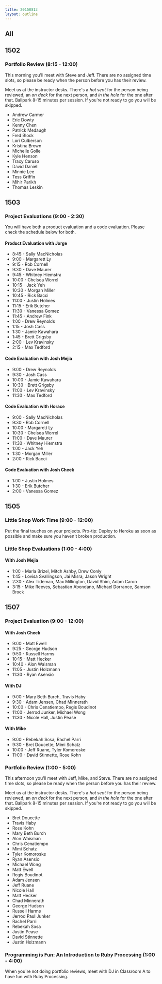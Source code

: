 ```yaml
---
title: 20150813
layout: outline
---
```


## All

## 1502

### Portfolio Review (8:15 - 12:00)

This morning you'll meet with Steve and Jeff. There are no assigned time slots, so please be ready when the person before you has their review.

Meet us at the instructor desks. There's a *hot seat* for the person being reviewed, an *on deck* for the next person, and *in the hole* for the one after that. Ballpark 8-15 minutes per session. If you're not ready to go you will be skipped.

* Andrew Carmer
* Eric Dowty
* Kenny Chen
* Patrick Medaugh
* Fred Block
* Lori Culberson
* Kristina Brown
* Michelle Golle
* Kyle Henson
* Tracy Caruso
* David Daniel
* Minnie Lee
* Tess Griffin
* Mihir Parikh
* Thomas Leskin

## 1503

### Project Evaluations (9:00 - 2:30)

You will have both a product evaluation and a code evaluation. Please check the schedule below for both.

#### Product Evaluation with Jorge

* 8:45 - Sally MacNicholas
* 9:00 - Margarett Ly
* 9:15 - Rob Cornell
* 9:30 - Dave Maurer
* 9:45 - Whitney Hiemstra
* 10:00 - Chelsea Worrel
* 10:15 - Jack Yeh
* 10:30 - Morgan Miller
* 10:45 - Rick Bacci
* 11:00 - Justin Holmes
* 11:15 - Erik Butcher
* 11:30 - Vanessa Gomez
* 11:45 - Andrew Fink
* 1:00 - Drew Reynolds
* 1:15 - Josh Cass
* 1:30 - Jamie Kawahara
* 1:45 - Brett Grigsby
* 2:00 - Lev Kravinsky
* 2:15 - Max Tedford

#### Code Evaluation with Josh Mejia

* 9:00 -  Drew Reynolds
* 9:30 -  Josh Cass
* 10:00 - Jamie Kawahara
* 10:30 - Brett Grigsby
* 11:00 - Lev Kravinsky
* 11:30 - Max Tedford

#### Code Evaluation with Horace

* 9:00 -  Sally MacNicholas
* 9:30 -  Rob Cornell
* 10:00 - Margarett Ly
* 10:30 - Chelsea Worrel
* 11:00 - Dave Maurer
* 11:30 - Whitney Hiemstra
* 1:00 - Jack Yeh
* 1:30 - Morgan Miller
* 2:00 - Rick Bacci

#### Code Evaluation with Josh Cheek

* 1:00 - Justin Holmes
* 1:30 - Erik Butcher
* 2:00 - Vanessa Gomez

## 1505

### Little Shop Work Time (9:00 - 12:00)

Put the final touches on your projects. Pro-tip: Deploy to Heroku as soon as possible and make sure you haven't broken production.

### Little Shop Evaluations (1:00 - 4:00)

#### With Josh Mejia

* 1:00 - Marla Brizel, Mitch Ashby, Drew Conly
* 1:45 - Lovisa Svallingson, Jai Misra, Jason Wright
* 2:30 - Alex Tideman, Max Millington, David Shim, Adam Caron
* 3:15 - Mike Reeves, Sebastian Abondano, Michael Dorrance, Samson Brock

## 1507

### Project Evaluation (9:00 - 12:00)

#### With Josh Cheek

* 9:00 - Matt Ewell
* 9:25 - George Hudson
* 9:50 - Russell Harms
* 10:15 - Matt Hecker
* 10:40 - Alon Waisman
* 11:05 - Justin Holzmann
* 11:30 - Ryan Asensio

#### With DJ

* 9:00 -  Mary Beth Burch, Travis Haby
* 9:30 -  Adam Jensen, Chad Minnerath
* 10:00 - Chris Cenatiempo, Regis Boudinot
* 11:00 - Jerrod Junker, Michael Wong
* 11:30 - Nicole Hall, Justin Pease

#### With Mike

* 9:00 -  Rebekah Sosa, Rachel Parri
* 9:30 -  Bret Doucette, Mimi Schatz
* 10:00 - Jeff Ruane, Tyler Komoroske
* 11:00 - David Stinnette, Rose Kohn

### Portfolio Review (1:00 - 5:00)

This afternoon you'll meet with Jeff, Mike, and Steve. There are no assigned time slots, so please be ready when the person before you has their review.

Meet us at the instructor desks. There's a *hot seat* for the person being reviewed, an *on deck* for the next person, and *in the hole* for the one after that. Ballpark 8-15 minutes per session. If you're not ready to go you will be skipped.

* Bret Doucette
* Travis Haby
* Rose Kohn
* Mary Beth Burch
* Alon Waisman
* Chris Cenatiempo
* Mimi Schatz
* Tyler Komoroske
* Ryan Asensio
* Michael Wong
* Matt Ewell
* Regis Boudinot
* Adam Jensen
* Jeff Ruane
* Nicole Hall
* Matt Hecker
* Chad Minnerath
* George Hudson
* Russell Harms
* Jerrod Paul Junker
* Rachel Parri
* Rebekah Sosa
* Justin Pease
* David Stinnette
* Justin Holzmann

### Programming is Fun: An Introduction to Ruby Processing (1:00 - 4:00)

When you're not doing portfolio reviews, meet with DJ in Classroom A to have fun with Ruby Processing.
